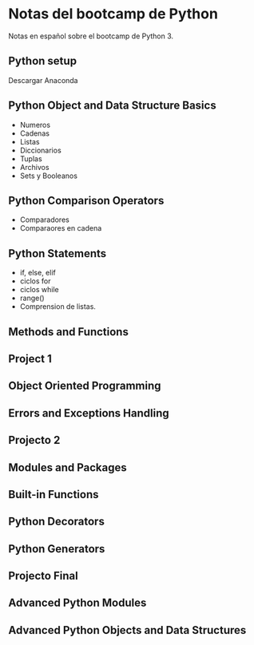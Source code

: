 # Notas del bootcamp de Python

Notas en español sobre el bootcamp de Python 3.

## Python setup

Descargar Anaconda

## Python Object and Data Structure Basics

- Numeros
- Cadenas
- Listas
- Diccionarios
- Tuplas
- Archivos
- Sets y Booleanos

## Python Comparison Operators

- Comparadores
- Comparaores en cadena

## Python Statements

- if, else, elif
- ciclos for
- ciclos while
- range()
- Comprension de listas.

## Methods and Functions

## Project 1

## Object Oriented Programming

## Errors and Exceptions Handling

## Projecto 2

## Modules and Packages

## Built-in Functions

## Python Decorators

## Python Generators

## Projecto Final

## Advanced Python Modules

## Advanced Python Objects and Data Structures